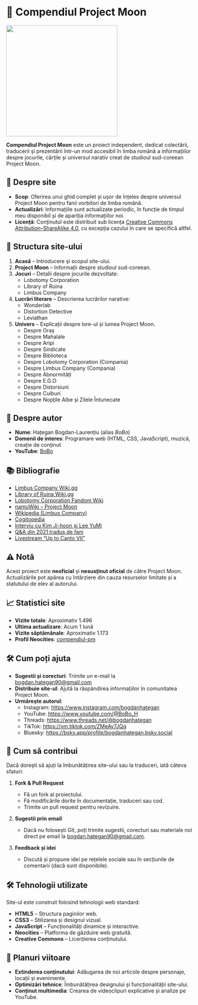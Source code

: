 # 🌙 Compendiul Project Moon
<img src="Imagini/logos/Logopit_1735567043647.webp" width="300"/>

**Compendiul Project Moon** este un proiect independent, dedicat colectării, traducerii și prezentării într-un mod accesibil în limba română a informațiilor despre jocurile, cărțile și universul narativ creat de studioul sud-coreean Project Moon.


## 📌 Despre site

- **Scop**: Oferirea unui ghid complet și ușor de înțeles despre universul Project Moon pentru fanii vorbitori de limba română.
- **Actualizări**: Informațiile sunt actualizate periodic, în funcție de timpul meu disponibil și de apariția informațiilor noi.
- **Licență**: Conținutul este distribuit sub licența [Creative Commons Attribution–ShareAlike 4.0](https://creativecommons.org/licenses/by-sa/4.0/), cu excepția cazului în care se specifică altfel.


## 🧭 Structura site-ului

1. **Acasă** – Introducere și scopul site-ului.
2. **Project Moon** – Informații despre studioul sud-coreean.
3. **Jocuri** – Detalii despre jocurile dezvoltate:
   - Lobotomy Corporation
   - Library of Ruina
   - Limbus Company
4. **Lucrări literare** – Descrierea lucrărilor narative:
   - Wonderlab
   - Distortion Detective
   - Leviathan
5. **Univers** – Explicații despre lore-ul și lumea Project Moon.
   - Despre Oraș
   - Despre Mahalale
   - Despre Aripi
   - Despre Sindicate
   - Despre Biblioteca
   - Despre Lobotomy Corporation (Compania)
   - Despre Limbus Company (Compania)
   - Despre Abnormități
   - Despre E.G.O
   - Despre Distorsiuni
   - Despre Cuiburi
   - Despre Nopțile Albe și Zilele Întunecate

## 👤 Despre autor

- **Nume**: Hațegan Bogdan-Laurențiu (alias *BoBo*)
- **Domenii de interes**: Programare web (HTML, CSS, JavaScript), muzică, creație de conținut
- **YouTube**: [BoBo](https://www.youtube.com/@BoBo_H)

## 📚 Bibliografie

- [Limbus Company Wiki.gg](https://limbuscompany.wiki.gg)
- [Library of Ruina Wiki.gg](https://libraryofruina.wiki.gg)
- [Lobotomy Corporation Fandom Wiki](https://lobotomycorp.fandom.com)
- [namuWiki – Project Moon](https://en.namu.wiki)
- [Wikipedia (Limbus Company)](https://en.m.wikipedia.org/wiki/Limbus_Company)
- [Cogitopedia](https://projectmoon.miraheze.org)
- [Interviu cu Kim Ji-hoon și Lee YuMi](https://news.denfaminicogamer.jp)
- [Q&A din 2021 tradus de fani](https://steamcommunity.com)
- [Livestream “Up to Canto VII”](https://www.youtube.com)


## ⚠️ Notă

Acest proiect este **neoficial** și **nesusținut oficial** de către Project Moon. Actualizările pot apărea cu întârziere din cauza resurselor limitate și a statutului de elev al autorului.

## 📈 Statistici site

- **Vizite totale**: Aproximativ 1.496
- **Ultima actualizare**: Acum 1 lună
- **Vizite săptămânale**: Aproximativ 1.173
- **Profil Neocities**: [compendiul-pm](https://neocities.org/site/compendiul-pm/stats)


## 🛠️ Cum poți ajuta

- **Sugestii și corecturi**: Trimite un e-mail la bogdan.hategan90@gmail.com
- **Distribuie site-ul**: Ajută la răspândirea informațiilor în comunitatea Project Moon.
- **Urmărește autorul**:
  - Instagram: https://www.instagram.com/bogdanhategan
  - YouTube: https://www.youtube.com/@BoBo_H
  - Threads: https://www.threads.net/@bogdanhategan
  - TikTok: https://vm.tiktok.com/ZMeAv7JQq
  - Bluesky: https://bsky.app/profile/bogdanhategan.bsky.social

## 🤝 Cum să contribui

Dacă dorești să ajuți la îmbunătățirea site-ului sau la traduceri, iată câteva sfaturi:

1. **Fork & Pull Request**  
   - Fă un fork al proiectului.  
   - Fă modificările dorite în documentație, traduceri sau cod.  
   - Trimite un pull request pentru revizuire.

2. **Sugestii prin email**  
   - Dacă nu folosești Git, poți trimite sugestii, corecturi sau materiale noi direct pe email la bogdan.hategan90@gmail.com.

3. **Feedback și idei**  
   - Discută și propune idei pe rețelele sociale sau în secțiunile de comentarii (dacă sunt disponibile).


## 🛠️ Tehnologii utilizate

Site-ul este construit folosind tehnologii web standard:

- **HTML5** – Structura paginilor web.
- **CSS3** – Stilizarea și designul vizual.
- **JavaScript** – Funcționalități dinamice și interactive.
- **Neocities** – Platforma de găzduire web gratuită.
- **Creative Commons** – Licențierea conținutului.


## 🔮 Planuri viitoare

- **Extinderea conținutului**: Adăugarea de noi articole despre personaje, locații și evenimente.
- **Optimizări tehnice**: Îmbunătățirea designului și funcționalității site-ului.
- **Conținut multimedia**: Crearea de videoclipuri explicative și analize pe YouTube.
